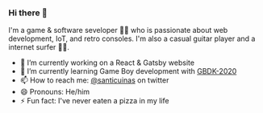 ### Hi there 👋

I'm a game & software seveloper 👨‍💻 who is passionate about web development, IoT, and retro consoles. I'm also a casual guitar player and a internet surfer 🏄‍♂️.



- 🔭 I’m currently working on a React & Gatsby website
- 🌱 I’m currently learning Game Boy development with [GBDK-2020](https://github.com/Zal0/gbdk-2020/)
- 📫 How to reach me: [@santicuinas](@santicuinas) on twitter
- 😄 Pronouns: He/him
- ⚡ Fun fact: I've never eaten a pizza in my life
